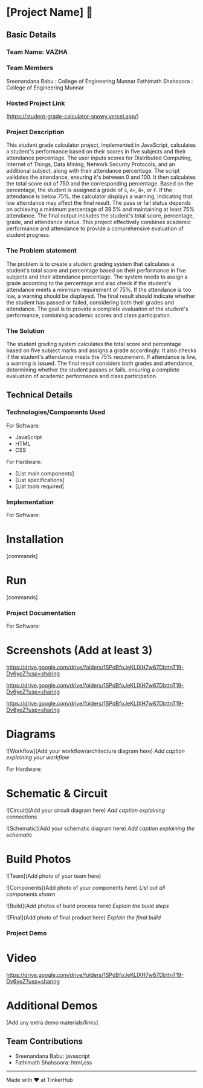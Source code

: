 # [Project Name] 🎯


## Basic Details
### Team Name: VAZHA


### Team Members
Sreenandana Babu : College of Engineering Munnar
Fathimath Shahsoora : College of Engineering Munnar
### Hosted Project Link
(https://student-grade-calculator-snowy.vercel.app/)

### Project Description
This student grade calculator project, implemented in JavaScript, calculates a student's performance based on their scores in five subjects and their attendance percentage. The user inputs scores for Distributed Computing, Internet of Things, Data Mining, Network Security Protocols, and an additional subject, along with their attendance percentage. The script validates the attendance, ensuring it's between 0 and 100. It then calculates the total score out of 750 and the corresponding percentage. Based on the percentage, the student is assigned a grade of `S`, `A+`, `B+`, or `F`. If the attendance is below 75%, the calculator displays a warning, indicating that low attendance may affect the final result. The pass or fail status depends on achieving a minimum percentage of 39.5% and maintaining at least 75% attendance. The final output includes the student's total score, percentage, grade, and attendance status. This project effectively combines academic performance and attendance to provide a comprehensive evaluation of student progress.

### The Problem statement
The problem is to create a student grading system that calculates a student's total score and percentage based on their performance in five subjects and their attendance percentage. The system needs to assign a grade according to the percentage and also check if the student's attendance meets a minimum requirement of 75%. If the attendance is too low, a warning should be displayed. The final result should indicate whether the student has passed or failed, considering both their grades and attendance. The goal is to provide a complete evaluation of the student's performance, combining academic scores and class participation.

### The Solution
The student grading system calculates the total score and percentage based on five subject marks and assigns a grade accordingly. It also checks if the student's attendance meets the 75% requirement. If attendance is low, a warning is issued. The final result considers both grades and attendance, determining whether the student passes or fails, ensuring a complete evaluation of academic performance and class participation.

## Technical Details
### Technologies/Components Used
For Software:
- JavaScript
- HTML
- CSS

For Hardware:
- [List main components]
- [List specifications]
- [List tools required]

### Implementation
For Software:
# Installation
[commands]

# Run
[commands]

### Project Documentation
For Software:

# Screenshots (Add at least 3)
https://drive.google.com/drive/folders/1SPdBfoJeKLIXH7w87DbttnT19-Dv6yoZ?usp=sharing

https://drive.google.com/drive/folders/1SPdBfoJeKLIXH7w87DbttnT19-Dv6yoZ?usp=sharing

https://drive.google.com/drive/folders/1SPdBfoJeKLIXH7w87DbttnT19-Dv6yoZ?usp=sharing

# Diagrams
![Workflow](Add your workflow/architecture diagram here)
*Add caption explaining your workflow*

For Hardware:

# Schematic & Circuit
![Circuit](Add your circuit diagram here)
*Add caption explaining connections*

![Schematic](Add your schematic diagram here)
*Add caption explaining the schematic*

# Build Photos
![Team](Add photo of your team here)


![Components](Add photo of your components here)
*List out all components shown*

![Build](Add photos of build process here)
*Explain the build steps*

![Final](Add photo of final product here)
*Explain the final build*

### Project Demo
# Video
https://drive.google.com/drive/folders/1SPdBfoJeKLIXH7w87DbttnT19-Dv6yoZ?usp=sharing

# Additional Demos
[Add any extra demo materials/links]

## Team Contributions
- Sreenandana Babu: javascript
- Fathimath Shahsoora: html,css
  

---
Made with ❤️ at TinkerHub
